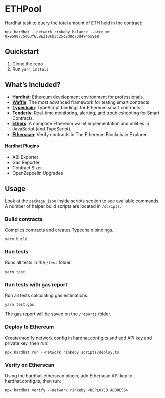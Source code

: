 # ETHPool

Hardhat task to query the total amount of ETH held in the contract:

`npx hardhat --network rinkeby balance --account 0x9598775d63fE58E210Fb3c25c2d8d73d494559e8`

## Quickstart

1. Clone the repo
2. Run `yarn install`

## What’s Included?

- **[Hardhat](https://hardhat.org/)**: Ethereum development environment for professionals.
- **[Waffle](https://getwaffle.io/)**: The most advanced framework for testing smart contracts
- **[Typechain](https://github.com/ethereum-ts/TypeChain)**: TypeScript bindings for Ethereum smart contracts
- **[Tenderly](https://tenderly.co/)**: Real-time monitoring, alerting, and troubleshooting for Smart Contracts.
- **[Ethers]()**: A complete Ethereum wallet implementation and utilities in JavaScript (and TypeScript).
- **[Etherscan](https://etherscan.io)**: Verify contracts in The Ethereum Blockchain Explorer

#### Hardhat Plugins
- ABI Exporter
- Gas Reporter
- Contract Sizer
- OpenZeppelin Upgrades
## Usage

Look at the `package.json` inside scripts section to see available commands. A number of helper build scripts are located in `/scripts`.
### Build contracts

Compiles contracts and creates Typechain bindings.

`yarn build`

### Run tests

Runs all tests in the `/test` folder.

`yarn test`

### Run tests with gas report

Run all tests calculating gas estimations.

`yarn test:gas`

The gas report will be saved on the `/reports` folder.

### Deploy to Ethereum

Create/modify network config in hardhat.config.ts and add API key and private key, then run:

`npx hardhat run --network rinkeby scripts/deploy.ts`

### Verify on Etherscan

Using the hardhat-etherscan plugin, add Etherscan API key to hardhat.config.ts, then run:

`npx hardhat verify --network rinkeby <DEPLOYED ADDRESS>`
